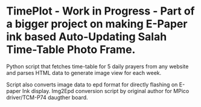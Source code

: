 # TimePlot - Work in Progress - Part of a bigger project on making E-Paper ink based Auto-Updating Salah Time-Table Photo Frame. 
Python script that fetches time-table for 5 daily prayers from any website and parses HTML data to generate image view for each week.

Script also converts image data to epd format for directly flashing on E-paper Ink display.
Img2Epd conversion script by original author for MPico driver/TCM-P74 daugther board. 
